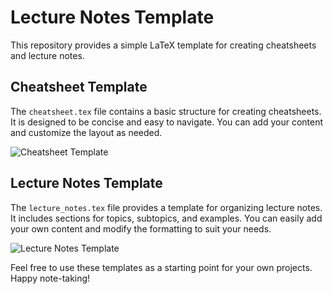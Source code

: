# Lecture Notes Template

This repository provides a simple LaTeX template for creating cheatsheets and lecture notes. 

## Cheatsheet Template

The `cheatsheet.tex` file contains a basic structure for creating cheatsheets. It is designed to be concise and easy to navigate. You can add your content and customize the layout as needed.

![Cheatsheet Template](path/to/cheatsheet-image.png)

## Lecture Notes Template

The `lecture_notes.tex` file provides a template for organizing lecture notes. It includes sections for topics, subtopics, and examples. You can easily add your own content and modify the formatting to suit your needs.

![Lecture Notes Template](path/to/lecture-notes-image.png)

Feel free to use these templates as a starting point for your own projects. Happy note-taking!
